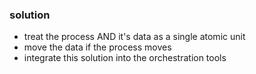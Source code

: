 ### solution

 * treat the process AND it's data as a single atomic unit
 * move the data if the process moves
 * integrate this solution into the orchestration tools
 